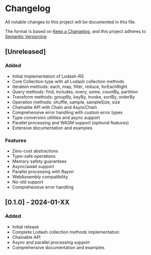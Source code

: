 # Changelog

All notable changes to this project will be documented in this file.

The format is based on [Keep a Changelog](https://keepachangelog.com/en/1.0.0/),
and this project adheres to [Semantic Versioning](https://semver.org/spec/v2.0.0.html).

## [Unreleased]

### Added
- Initial implementation of Lodash-RS
- Core Collection type with all Lodash collection methods
- Iteration methods: each, map, filter, reduce, forEachRight
- Query methods: find, includes, every, some, countBy, partition
- Transform methods: groupBy, keyBy, invoke, sortBy, orderBy
- Operation methods: shuffle, sample, sampleSize, size
- Chainable API with Chain and AsyncChain
- Comprehensive error handling with custom error types
- Type conversion utilities and async support
- Parallel processing and WASM support (optional features)
- Extensive documentation and examples

### Features
- Zero-cost abstractions
- Type-safe operations
- Memory safety guarantees
- Async/await support
- Parallel processing with Rayon
- WebAssembly compatibility
- No-std support
- Comprehensive error handling

## [0.1.0] - 2024-01-XX

### Added
- Initial release
- Complete Lodash collection methods implementation
- Chainable API
- Async and parallel processing support
- Comprehensive documentation and examples
